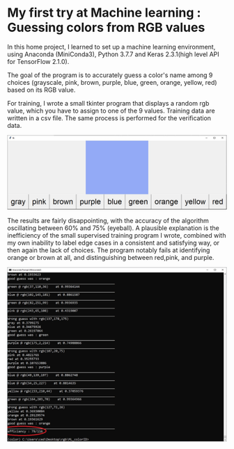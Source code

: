 # My first try at Machine learning : Guessing colors from RGB values

In this home project, I learned to set up a machine learning environment, using Anaconda (MiniConda3), Python 3.7.7 and Keras 2.3.1(high level API for TensorFlow 2.1.0). 

The goal of the program is to accurately guess a color's name among 9 choices (grayscale, pink, brown, purple, blue, green, orange, yellow, red) based on its RGB value.

For training, I wrote a small tkinter program that displays a random rgb value, which you have to assign to one of the 9 values. Training data are written in a csv file. The same process is performed for the verification data.


![trainer](/img/trainer.jpg)


The results are fairly disappointing, with the accuracy of the algorithm oscillating between 60% and 75% (eyeball). A plausible explanation is the inefficiency of the small supervised training program I wrote, combined with my own inability to label edge cases in a consistent and satisfying way, or then again the lack of choices. The program notably fails at identifying orange or brown at all, and distinguishing between red,pink, and purple.


![results](/img/results.jpg)
